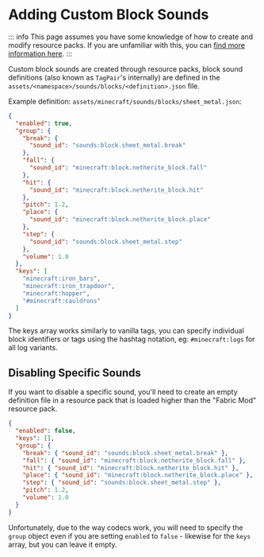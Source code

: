 # Adding Custom Block Sounds

::: info
This page assumes you have some knowledge of how to create and modify resource packs. If you are unfamiliar with this, you can [find more information here](https://minecraft.wiki/w/Tutorials/Creating_a_resource_pack).
:::

Custom block sounds are created through resource packs, block sound definitions (also known as `TagPair`'s internally) are defined in the `assets/<namespace>/sounds/blocks/<definition>.json` file.

Example definition: `assets/minecraft/sounds/blocks/sheet_metal.json`:

```json
{
  "enabled": true,
  "group": {
    "break": {
      "sound_id": "sounds:block.sheet_metal.break"
    },
    "fall": {
      "sound_id": "minecraft:block.netherite_block.fall"
    },
    "hit": {
      "sound_id": "minecraft:block.netherite_block.hit"
    },
    "pitch": 1.2,
    "place": {
      "sound_id": "minecraft:block.netherite_block.place"
    },
    "step": {
      "sound_id": "sounds:block.sheet_metal.step"
    },
    "volume": 1.0
  },
  "keys": [
    "minecraft:iron_bars",
    "minecraft:iron_trapdoor",
    "minecraft:hopper",
    "#minecraft:cauldrons"
  ]
}
```

The keys array works similarly to vanilla tags, you can specify individual block identifiers or tags using the hashtag notation, eg: `#minecraft:logs` for all log variants.

## Disabling Specific Sounds

If you want to disable a specific sound, you'll need to create an empty definition file in a resource pack that is loaded higher than the "Fabric Mod" resource pack.

```json
{
  "enabled": false,
  "keys": [],
  "group": {
    "break": { "sound_id": "sounds:block.sheet_metal.break" },
    "fall": { "sound_id": "minecraft:block.netherite_block.fall" },
    "hit": { "sound_id": "minecraft:block.netherite_block.hit" },
    "place": { "sound_id": "minecraft:block.netherite_block.place" },
    "step": { "sound_id": "sounds:block.sheet_metal.step" },
    "pitch": 1.2,
    "volume": 1.0
  }
}
```

Unfortunately, due to the way codecs work, you will need to specify the `group` object even if you are setting `enabled` to `false` - likewise for the `keys` array, but you can leave it empty.
